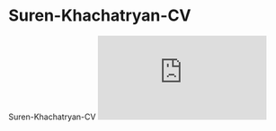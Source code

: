 # Suren-Khachatryan-CV
Suren-Khachatryan-CV
![PDF](https://github.com/SurenKhachatryan/Suren-Khachatryan-CV/blob/master/Suren_Khachatryan_CV.PDF)
